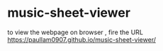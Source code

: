 # music-sheet-viewer
to view the webpage on browser , fire the URL https://paullam0907.github.io/music-sheet-viewer/
